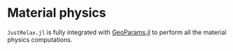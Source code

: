 # Material physics

`JustRelax.jl` is fully integrated with [GeoParams.jl](https://github.com/JuliaGeodynamics/GeoParams.jl/tree/main) to perform all the material physics computations.
